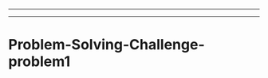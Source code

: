 -----------------------------------------
-----------------------------------------------------------------------------------
# Problem-Solving-Challenge-problem1
